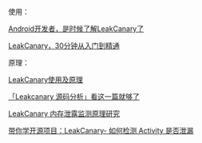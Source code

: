 使用：

[Android开发者，是时候了解LeakCanary了](https://mp.weixin.qq.com/s/plD0g16u0VEqVXDQJrhhpA)

[LeakCanary，30分钟从入门到精通](https://www.jianshu.com/p/1e7e9b576391)

原理：

[LeakCanary使用及原理](https://www.jianshu.com/p/09431b063bbf)

[「Leakcanary 源码分析」看这一篇就够了](https://mp.weixin.qq.com/s?__biz=MzIxNDE1NjQ2Mw==&mid=2649872423&idx=1&sn=36e4b196db47d9139896cc2a0100f172&scene=19#wechat_redirect)

[LeakCanary 内存泄露监测原理研究](https://www.jianshu.com/p/5ee6b471970e)

[带你学开源项目：LeakCanary- 如何检测 Activity 是否泄漏](http://wingjay.com/2017/05/14/dig_into_leakcanary/)






